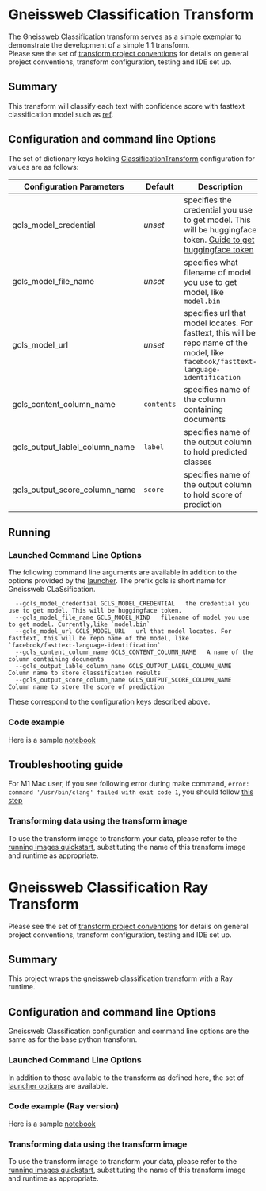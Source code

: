 # Gneissweb Classification Transform
The Gneissweb Classification transform serves as a simple exemplar to demonstrate the development
of a simple 1:1 transform.  
Please see the set of [transform project conventions](../../README.md#transform-project-conventions) for details on general project conventions, transform configuration, testing and IDE set up.

## Summary 
This transform will classify each text with confidence score with fasttext classification model such as [ref](https://huggingface.co/facebook/fasttext-language-identification).

## Configuration and command line Options

The set of dictionary keys holding [ClassificationTransform](dpk_gneissweb_classification/transform.py) 
configuration for values are as follows:

| Configuration Parameters  | Default  | Description |
|------------|----------|--------------|
| gcls_model_credential | _unset_ | specifies the credential you use to get model. This will be huggingface token. [Guide to get huggingface token](https://huggingface.co/docs/hub/security-tokens) |
| gcls_model_file_name | _unset_ | specifies what filename of model you use to get model, like `model.bin` |
| gcls_model_url | _unset_ |  specifies url that model locates. For fasttext, this will be repo name of the model, like `facebook/fasttext-language-identification` |
| gcls_content_column_name | `contents` | specifies name of the column containing documents |
| gcls_output_lablel_column_name | `label` | specifies name of the output column to hold predicted classes|
| gcls_output_score_column_name | `score` | specifies name of the output column to hold score of prediction |

## Running

### Launched Command Line Options 
The following command line arguments are available in addition to 
the options provided by 
the [launcher](../../../data-processing-lib/doc/launcher-options.md).
The prefix gcls is short name for Gneissweb CLaSsification.
```
  --gcls_model_credential GCLS_MODEL_CREDENTIAL   the credential you use to get model. This will be huggingface token.
  --gcls_model_file_name GCLS_MODEL_KIND   filename of model you use to get model. Currently,like `model.bin`
  --gcls_model_url GCLS_MODEL_URL   url that model locates. For fasttext, this will be repo name of the model, like `facebook/fasttext-language-identification`
  --gcls_content_column_name GCLS_CONTENT_COLUMN_NAME   A name of the column containing documents
  --gcls_output_lable_column_name GCLS_OUTPUT_LABEL_COLUMN_NAME   Column name to store classification results
  --gcls_output_score_column_name GCLS_OUTPUT_SCORE_COLUMN_NAME   Column name to store the score of prediction
```
These correspond to the configuration keys described above.

### Code example
Here is a sample [notebook](gneissweb_classification.ipynb)

## Troubleshooting guide

For M1 Mac user, if you see following error during make command, `error: command '/usr/bin/clang' failed with exit code 1`, you should follow [this step](https://freeman.vc/notes/installing-fasttext-on-an-m1-mac)


### Transforming data using the transform image

To use the transform image to transform your data, please refer to the 
[running images quickstart](../../../doc/quick-start/run-transform-image.md),
substituting the name of this transform image and runtime as appropriate.

# Gneissweb Classification Ray Transform 
Please see the set of
[transform project conventions](../../README.md#transform-project-conventions)
for details on general project conventions, transform configuration,
testing and IDE set up.

## Summary 
This project wraps the gneissweb classification transform with a Ray runtime.

## Configuration and command line Options

Gneissweb Classification configuration and command line options are the same as for the base python transform. 

### Launched Command Line Options 
In addition to those available to the transform as defined here,
the set of 
[launcher options](../../../data-processing-lib/doc/launcher-options.md) are available.

### Code example (Ray version)
Here is a sample [notebook](gneissweb_classification-ray.ipynb)

### Transforming data using the transform image

To use the transform image to transform your data, please refer to the 
[running images quickstart](../../../doc/quick-start/run-transform-image.md),
substituting the name of this transform image and runtime as appropriate.
